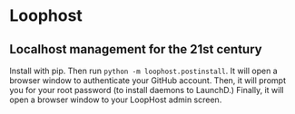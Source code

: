 # Loophost

## Localhost management for the 21st century

Install with pip.
Then run `python -m loophost.postinstall`. 
It will open a browser window to authenticate your GitHub account. Then,
it will prompt you for your root password (to install daemons to LaunchD.)
Finally, it will open a browser window to your LoopHost admin screen.
